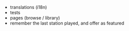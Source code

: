 - translations (i18n)
- tests
- pages (browse / library)
- remember the last station played, and offer as featured